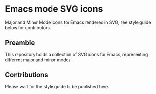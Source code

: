 # Emacs mode SVG icons

Major and Minor Mode icons for Emacs rendered in SVG, see style guide below for contributors

## Preamble

This repository holds a collection of SVG icons for Emacs, representing different major and minor modes.

## Contributions

Please wait for the style guide to be published here.
